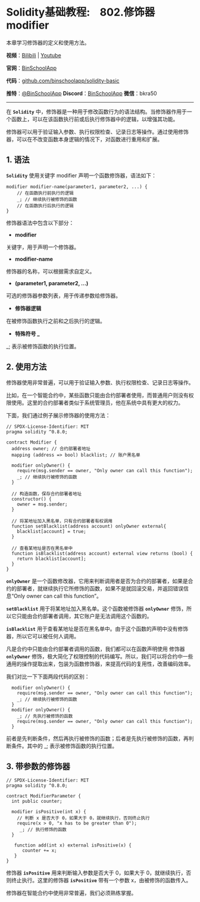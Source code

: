 # Solidity基础教程:&nbsp;&nbsp;&nbsp;&nbsp;802.修饰器 modifier

本章学习修饰器的定义和使用方法。

**视频**：[Bilibili](https://#)  |  [Youtube](https://#)

**官网**：[BinSchoolApp](https://binschool.app)

**代码**：[github.com/binschoolapp/solidity-basic](https://github.com/binschoolapp/solidity-basic)

**推特**：[@BinSchoolApp](https://twitter.com/BinSchoolApp)    **Discord**：[BinSchoolApp](https://discord.gg/PB2YEvggWq)   **微信**：bkra50 

-----
在 **`Solidity`** 中，修饰器是一种用于修改函数行为的语法结构。当修饰器作用于一个函数上，可以在该函数执行前或后执行修饰器中的逻辑，以增强其功能。

修饰器可以用于验证输入参数、执行权限检查、记录日志等操作。通过使用修饰器，可以在不改变函数本身逻辑的情况下，对函数进行重用和扩展。

## 1. 语法

**`Solidity`** 使用关键字 modifier 声明一个函数修饰器，语法如下：

```solidity
modifier modifier-name(parameter1, parameter2, ...) {
    // 在函数执行前执行的逻辑
    _; // 继续执行被修饰的函数
    // 在函数执行后执行的逻辑
}
```

修饰器语法中包含以下部分：

- **modifier**

关键字，用于声明一个修饰器。

- **modifier-name**

修饰器的名称，可以根据需求自定义。

- **(parameter1, parameter2, ...)**

可选的修饰器参数列表，用于传递参数给修饰器。

- **修饰器逻辑**

在被修饰函数执行之前和之后执行的逻辑。

- **特殊符号 _**

_; 表示被修饰函数的执行位置。

## 2. 使用方法

修饰器使用非常普遍，可以用于验证输入参数、执行权限检查、记录日志等操作。

比如，在一个智能合约中，某些函数只能由合约部署者使用，而普通用户则没有权限使用。这里的合约部署者类似于系统管理员，他在系统中具有更大的权力。

下面，我们通过例子展示修饰器的使用方法：

```solidity
// SPDX-License-Identifier: MIT
pragma solidity ^0.8.0;

contract Modifier {
  address owner; // 合约部署者地址
  mapping (address => bool) blacklist; // 账户黑名单

  modifier onlyOwner() {
    require(msg.sender == owner, "Only owner can call this function");
    _; // 继续执行被修饰的函数
  }

  // 构造函数，保存合约部署者地址
  constructor() {
    owner = msg.sender;
  }

  // 将某地址加入黑名单，只有合约部署者有权调用
  function setBlacklist(address account) onlyOwner external{
    blacklist[account] = true;
  }

  // 查看某地址是否在黑名单中
  function isBlacklist(address account) external view returns (bool) {
    return blacklist[account];
  }
}
```

**`onlyOwner`** 是一个函数修改器，它用来判断调用者是否为合约的部署者，如果是合约的部署者，就继续执行它所修饰的函数，如果不是就回滚交易，并返回错误信息“Only owner can call this function”。

**`setBlacklist`** 用于将某地址加入黑名单。这个函数被修饰器 **`onlyOwner`** 修饰，所以它只能由合约部署者调用，其它账户是无法调用这个函数的。

**`isBlacklist`** 用于查看某地址是否在黑名单中。由于这个函数的声明中没有修饰器，所以它可以被任何人调用。

凡是合约中只能由合约部署者调用的函数，我们都可以在函数声明使用 修饰器 **`onlyOwner`** 修饰，极大简化了权限控制的代码编写。所以，我们可以将合约中一些通用的操作提取出来，包装为函数修饰器，来提高代码的复用性，改善编码效率。

我们对比一下下面两段代码的区别：

```solidity
  modifier onlyOwner() {
    require(msg.sender == owner, "Only owner can call this function");
    _; // 继续执行被修饰的函数
  }
  modifier onlyOwner() {
    _; // 先执行被修饰的函数
    require(msg.sender == owner, "Only owner can call this function");
  }
```

前者是先判断条件，然后再执行被修饰的函数；后者是先执行被修饰的函数，再判断条件。其中的 _; 表示被修饰函数的执行位置。

## 3. 带参数的修饰器

```solidity
// SPDX-License-Identifier: MIT
pragma solidity ^0.8.0;

contract ModifierParameter {
  int public counter; 

  modifier isPositive(int x) {
    // 判断 x 是否大于 0，如果大于 0，就继续执行，否则终止执行
    require(x > 0, "x has to be greater than 0"); 
     _; // 执行修饰的函数
  }

   function add(int x) external isPositive(x) {
      counter += x; 
   }
}
```

修饰器 **`isPositive`** 用来判断输入参数是否大于 0，如果大于 0，就继续执行，否则终止执行。这里的修饰器 **`isPositive`** 带有一个参数 x，由被修饰的函数传入。

修饰器在智能合约中使用非常普遍，我们必须熟练掌握。

